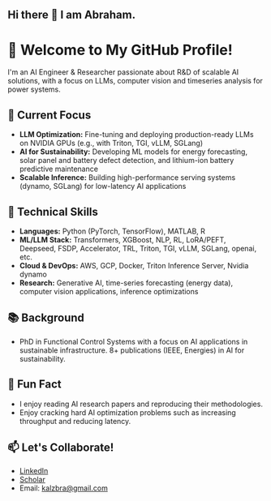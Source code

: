 ## Hi there 👋 I am Abraham.

# 👋 Welcome to My GitHub Profile!

I'm an AI Engineer & Researcher passionate about R&D of scalable AI solutions, with a focus on LLMs, computer vision and timeseries analysis for power systems.

## 🚀 Current Focus
- **LLM Optimization:** Fine-tuning and deploying production-ready LLMs on NVIDIA GPUs (e.g., with Triton, TGI, vLLM, SGLang)
- **AI for Sustainability:** Developing ML models for energy forecasting, solar panel and battery defect detection, and lithium-ion battery predictive maintenance
- **Scalable Inference:** Building high-performance serving systems (dynamo, SGLang) for low-latency AI applications

## 🔧 Technical Skills
- **Languages:** Python (PyTorch, TensorFlow), MATLAB, R
- **ML/LLM Stack:** Transformers, XGBoost, NLP, RL, LoRA/PEFT, Deepseed, FSDP, Accelerator, TRL, Triton, TGI, vLLM, SGLang, openai, etc.
- **Cloud & DevOps:** AWS, GCP, Docker, Triton Inference Server, Nvidia dynamo
- **Research:** Generative AI, time-series forecasting (energy data), computer vision applications, inference optimizations

## 📚 Background
- PhD in Functional Control Systems with a focus on AI applications in sustainable infrastructure. 8+ publications (IEEE, Energies) in AI for sustainability.

## 🌟 Fun Fact
- I enjoy reading AI research papers and reproducing their methodologies. 
- Enjoy cracking hard AI optimization problems such as increasing throughput and reducing latency.  

## 📫 Let's Collaborate!
- [LinkedIn](https://jp.linkedin.com/in/abraham-kaligambe)
- [Scholar](https://scholar.google.com/citations?user=4GrMDsQAAAAJ&hl=en)
- Email: kalzbra@gmail.com
